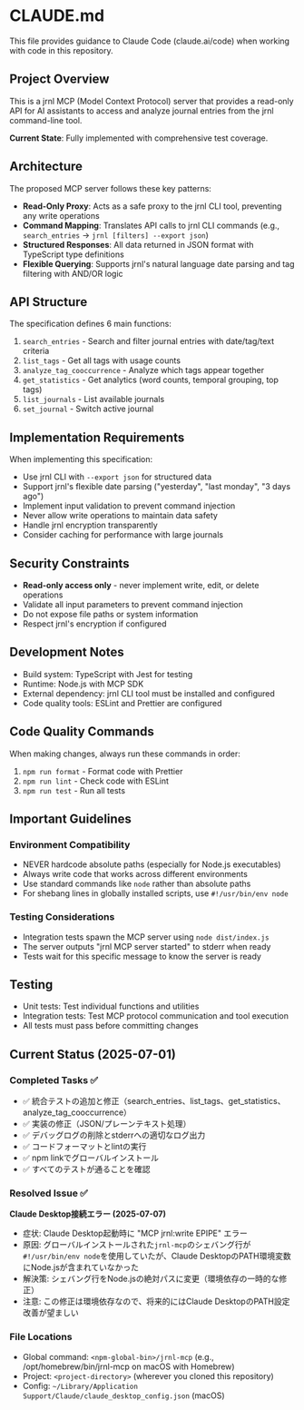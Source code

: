 # CLAUDE.md

This file provides guidance to Claude Code (claude.ai/code) when working with code in this repository.

## Project Overview

This is a jrnl MCP (Model Context Protocol) server that provides a read-only API for AI assistants to access and analyze journal entries from the jrnl command-line tool.

**Current State**: Fully implemented with comprehensive test coverage.

## Architecture

The proposed MCP server follows these key patterns:

- **Read-Only Proxy**: Acts as a safe proxy to the jrnl CLI tool, preventing any write operations
- **Command Mapping**: Translates API calls to jrnl CLI commands (e.g., `search_entries` → `jrnl [filters] --export json`)
- **Structured Responses**: All data returned in JSON format with TypeScript type definitions
- **Flexible Querying**: Supports jrnl's natural language date parsing and tag filtering with AND/OR logic

## API Structure

The specification defines 6 main functions:
1. `search_entries` - Search and filter journal entries with date/tag/text criteria
2. `list_tags` - Get all tags with usage counts
3. `analyze_tag_cooccurrence` - Analyze which tags appear together
4. `get_statistics` - Get analytics (word counts, temporal grouping, top tags)
5. `list_journals` - List available journals
6. `set_journal` - Switch active journal

## Implementation Requirements

When implementing this specification:

- Use jrnl CLI with `--export json` for structured data
- Support jrnl's flexible date parsing ("yesterday", "last monday", "3 days ago")
- Implement input validation to prevent command injection
- Never allow write operations to maintain data safety
- Handle jrnl encryption transparently
- Consider caching for performance with large journals

## Security Constraints

- **Read-only access only** - never implement write, edit, or delete operations
- Validate all input parameters to prevent command injection
- Do not expose file paths or system information
- Respect jrnl's encryption if configured

## Development Notes

- Build system: TypeScript with Jest for testing
- Runtime: Node.js with MCP SDK
- External dependency: jrnl CLI tool must be installed and configured
- Code quality tools: ESLint and Prettier are configured

## Code Quality Commands

When making changes, always run these commands in order:
1. `npm run format` - Format code with Prettier
2. `npm run lint` - Check code with ESLint  
3. `npm run test` - Run all tests

## Important Guidelines

### Environment Compatibility
- NEVER hardcode absolute paths (especially for Node.js executables)
- Always write code that works across different environments
- Use standard commands like `node` rather than absolute paths
- For shebang lines in globally installed scripts, use `#!/usr/bin/env node`

### Testing Considerations
- Integration tests spawn the MCP server using `node dist/index.js`
- The server outputs "jrnl MCP server started" to stderr when ready
- Tests wait for this specific message to know the server is ready

## Testing

- Unit tests: Test individual functions and utilities
- Integration tests: Test MCP protocol communication and tool execution
- All tests must pass before committing changes

## Current Status (2025-07-01)

### Completed Tasks ✅
- ✅ 統合テストの追加と修正（search_entries、list_tags、get_statistics、analyze_tag_cooccurrence）
- ✅ 実装の修正（JSON/プレーンテキスト処理）
- ✅ デバッグログの削除とstderrへの適切なログ出力
- ✅ コードフォーマットとlintの実行
- ✅ npm linkでグローバルインストール
- ✅ すべてのテストが通ることを確認

### Resolved Issue ✅
**Claude Desktop接続エラー (2025-07-07)**
- 症状: Claude Desktop起動時に "MCP jrnl:write EPIPE" エラー
- 原因: グローバルインストールされた`jrnl-mcp`のシェバング行が`#!/usr/bin/env node`を使用していたが、Claude DesktopのPATH環境変数にNode.jsが含まれていなかった
- 解決策: シェバング行をNode.jsの絶対パスに変更（環境依存の一時的な修正）
- 注意: この修正は環境依存なので、将来的にはClaude DesktopのPATH設定改善が望ましい

### File Locations
- Global command: `<npm-global-bin>/jrnl-mcp` (e.g., /opt/homebrew/bin/jrnl-mcp on macOS with Homebrew)
- Project: `<project-directory>` (wherever you cloned this repository)
- Config: `~/Library/Application Support/Claude/claude_desktop_config.json` (macOS)